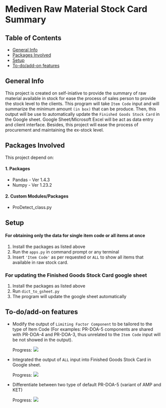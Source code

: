 

# Mediven Raw Material Stock Card Summary


## Table of Contents
* [General Info](#General-Info)
* [Packages Involved](#Packages-Involved)
* [Setup](#Setup)
* [To-do/add-on features](#To-do/add-on-features)


## General Info

This project is created on self-iniative to provide the summary of raw material available in stock for ease the process of sales person to provide the stock level to the clients. This program will take ```Item Code``` input and will summarize the minimum amount ```(in box)``` that can be produce. Then, this output will be use to automatically update the ```Finished Goods Stock Card``` in the Google sheet. Google Sheet/Microsoft Excel will be act as data entry and client interface. Besides, this project will ease the process of procurement and maintaining the 
ex-stock level.

## Packages Involved

This project depend on:

#### 1. Packages

* Pandas - Ver 1.4.3
* Numpy - Ver 1.23.2

#### 2. Custom Modules/Packages

* ProDetect_class.py


## Setup    

#### For obtaining only the data for single item code or all items at once
1. Install the packages as listed above
2. Run the ```apps.py``` in command prompt or any terminal
3. Insert ```'Item Code'``` as per requested or ```ALL``` to show all items that available in raw stock card.

### For updating the Finished Goods Stock Card google sheet
1. Install the packages as listed above
2. Run ```dict_to_gsheet.py```
3. The program will update the google sheet automatically


## To-do/add-on features

* Modify the output of ```Limiting Factor Component``` to be tailored to the type of Item Code (For examples: PR-DOA-5 components are shared with PR-DOA-4 and PR-DOA-3, thus unrelated to the ```Item Code``` input will be not showed in the output).

    <label for="file">Progress:  </label> ![](https://geps.dev/progress/100)

* Integrated the output of ```ALL``` input into Finished Goods Stock Card in Google sheet.

    <label for="file">Progress:  </label> ![](https://geps.dev/progress/100)

* Differentiate between two type of default PR-DOA-5 (variant of AMP and KET)

    <label for="file">Progress:  </label> ![](https://geps.dev/progress/100)